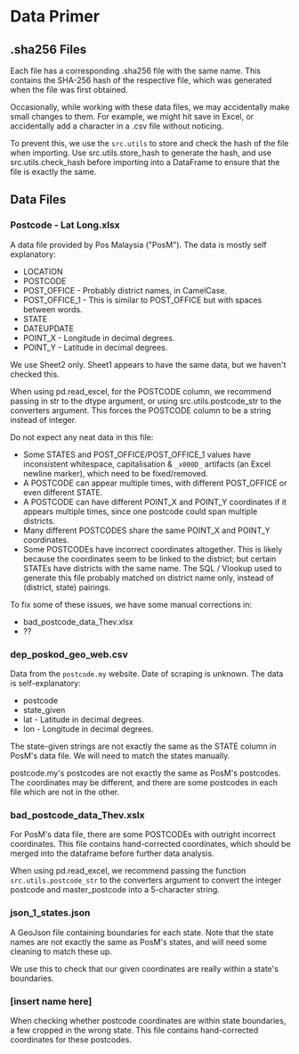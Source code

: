 # Data Primer

## .sha256 Files

Each file has a corresponding .sha256 file with the same name. This contains the SHA-256 hash of the respective file, which was generated when the file was first obtained.

Occasionally, while working with these data files, we may accidentally make small changes to them. For example, we might hit save in Excel, or accidentally add a character in a .csv file without noticing.

To prevent this, we use the `src.utils` to store and check the hash of the file when importing. Use src.utils.store_hash to generate the hash, and use src.utils.check_hash before importing into a DataFrame to ensure that the file is exactly the same.

## Data Files

### Postcode - Lat Long.xlsx

A data file provided by Pos Malaysia ("PosM"). The data is mostly self explanatory:

- LOCATION
- POSTCODE
- POST_OFFICE - Probably district names, in CamelCase.
- POST_OFFICE_1 - This is similar to POST_OFFICE but with spaces between words.
- STATE
- DATEUPDATE
- POINT_X - Longitude in decimal degrees.
- POINT_Y - Latitude in decimal degrees.

We use Sheet2 only. Sheet1 appears to have the same data, but we haven't checked this.

When using pd.read_excel, for the POSTCODE column, we recommend passing in str to the dtype argument, or using src.utils.postcode_str to the converters argument. This forces the POSTCODE column to be a string instead of integer.

Do not expect any neat data in this file:

- Some STATES and POST_OFFICE/POST_OFFICE_1 values have inconsistent whitespace, capitalisation & `_x000D_` artifacts (an Excel newline marker), which need to be fixed/removed.
- A POSTCODE can appear multiple times, with different POST_OFFICE or even different STATE.
- A POSTCODE can have different POINT_X and POINT_Y coordinates if it appears multiple times, since one postcode could span multiple districts.
- Many different POSTCODES share the same POINT_X and POINT_Y coordinates.
- Some POSTCODEs have incorrect coordinates altogether. This is likely because the coordinates seem to be linked to the district; but certain STATEs have districts with the same name. The SQL / Vlookup used to generate this file probably matched on district name only, instead of (district, state) pairings.

To fix some of these issues, we have some manual corrections in:

- bad_postcode_data_Thev.xlsx
- ??

### dep_poskod_geo_web.csv

Data from the `postcode.my` website. Date of scraping is unknown. The data is self-explanatory:

- postcode
- state_given
- lat - Latitude in decimal degrees.
- lon - Longitude in decimal degrees.

The state-given strings are not exactly the same as the STATE column in PosM's data file. We will need to match the states manually.

postcode.my's postcodes are not exactly the same as PosM's postcodes. The coordinates may be different, and there are some postcodes in each file which are not in the other.

### bad_postcode_data_Thev.xslx

For PosM's data file, there are some POSTCODEs with outright incorrect coordinates. This file contains hand-corrected coordinates, which should be merged into the dataframe before further data analysis.

When using pd.read_excel, we recommend passing the function `src.utils.postcode_str` to the converters argument to convert the integer postcode and master_postcode into a 5-character string.

### json_1_states.json

A GeoJson file containing boundaries for each state. Note that the state names are not exactly the same as PosM's states, and will need some cleaning to match these up.

We use this to check that our given coordinates are really within a state's boundaries.

### [insert name here]

When checking whether postcode coordinates are within state boundaries, a few cropped in the wrong state. This file contains hand-corrected coordinates for these postcodes.